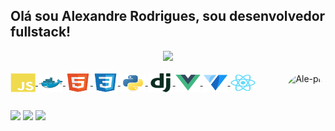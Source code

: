 ## Olá sou Alexandre Rodrigues, sou desenvolvedor fullstack!
<div align="center">
  <a href="https://github.com/Alexandre1222">
<!--   <img height="180em" src="https://github-readme-stats.vercel.app/api?username=Alexandre1222&show_icons=true&theme=dracula&include_all_commits=true&count_private=true"/> -->
  <img height="180em" src="https://github-readme-stats.vercel.app/api/top-langs/?username=Alexandre1222&layout=compact&langs_count=7&theme=dracula"/>
</div>
<div style="display: inline_block"><br>
  <img align="center" alt="Ale-Js" height="30" width="40" src="https://raw.githubusercontent.com/devicons/devicon/master/icons/javascript/javascript-plain.svg">
  <img align="center" alt="Ale-Docker" height="30" width="40" src="https://github.com/devicons/devicon/blob/master/icons/docker/docker-original.svg">
  <img align="center" alt="Ale-HTML" height="30" width="40" src="https://raw.githubusercontent.com/devicons/devicon/master/icons/html5/html5-original.svg">
  <img align="center" alt="Ale-CSS" height="30" width="40" src="https://raw.githubusercontent.com/devicons/devicon/master/icons/css3/css3-original.svg">
  <img align="center" alt="Ale-Python" height="30" width="40" src="https://raw.githubusercontent.com/devicons/devicon/master/icons/python/python-original.svg">
  <img align="center" alt="Ale-Django" height="30" width="40" src="https://github.com/devicons/devicon/blob/master/icons/django/django-plain.svg">
  <img align="center" alt="Ale-Vue" height="30" width="40" src="https://github.com/devicons/devicon/blob/master/icons/vuejs/vuejs-original.svg">
    <img align="center" alt="Ale-Vuetify" height="30" width="40" src="https://github.com/devicons/devicon/blob/master/icons/vuetify/vuetify-original.svg">
  <img align="center" alt="Ale-Vue" height="30" width="40" src="https://github.com/devicons/devicon/blob/master/icons/react/react-original.svg">
  <img align="right" alt="Ale-pic" height="140" style="border-radius:50px;" src="https://64.media.tumblr.com/fd4e0208fb0d119f82863740a6424a2d/e09e8ff932ed94f8-15/s400x600/e6e9c797db0ca25f933ba17c5cf87d5ec1c07a0b.gifv">
</div>
  
  ##
 
<div> 
  <a href="https://www.instagram.com/arekisu1222/" target="_blank"><img src="https://img.shields.io/badge/-Instagram-%23E4405F?style=for-the-badge&logo=instagram&logoColor=white" target="_blank"></a>
  <a href = "mailto:alexandre.101222@gmail.com"><img src="https://img.shields.io/badge/-Gmail-%23333?style=for-the-badge&logo=gmail&logoColor=white" target="_blank"></a>
  <a href="https://www.linkedin.com/in/alexandre-rodrigues-b116021aa/" target="_blank"><img src="https://img.shields.io/badge/-LinkedIn-%230077B5?style=for-the-badge&logo=linkedin&logoColor=white" target="_blank"></a> 
</div>
